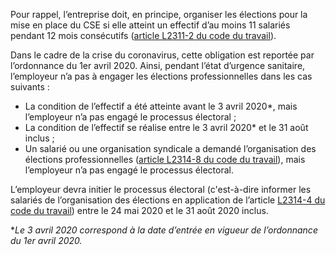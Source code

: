 Pour rappel, l’entreprise doit, en principe, organiser les élections pour la mise en place du CSE si elle atteint un effectif d’au moins 11 salariés pendant 12 mois consécutifs ([article L2311-2 du code du travail](/code-du-travail/L2311-2)).

Dans le cadre de la crise du coronavirus, cette obligation est reportée par l’ordonnance du 1er avril 2020. Ainsi, pendant l’état d’urgence sanitaire, l’employeur n’a pas à engager les élections professionnelles dans les cas suivants :

 - La condition de l’effectif a été atteinte avant le 3 avril 2020*, mais l’employeur n’a pas engagé le processus électoral ;
 - La condition de l’effectif se réalise entre le 3 avril 2020* et le 31 août inclus ;
 - Un salarié ou une organisation syndicale a demandé l’organisation des élections professionnelles ([article L2314-8 du code du travail](/code-du-travail/L2314-8)), mais l’employeur n’a pas engagé le processus électoral.

L’employeur devra initier le processus électoral (c'est-à-dire informer les salariés de l’organisation des élections en application de l’article [L2314-4 du code du travail](/code-du-travail/L2314-4)) entre le 24 mai 2020 et le 31 août 2020 inclus.

*_Le 3 avril 2020 correspond à la date d’entrée en vigueur de l’ordonnance du 1er avril 2020._
